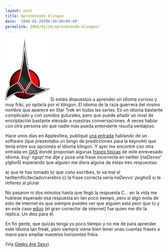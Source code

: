 ```yaml
---
layout: post
title: Aprendiendo klingon
date: '2008-01-20T00:00:00+00:00'
permalink: 2008/01/20/aprendiendo-klingon/
---
```

<img src='/assets/zz060d5408.png' alt='Klingon Empire' class="derecha" />Si estáis dispuestos a aprender un idioma curioso y muy friki, yo optaría por el klingon. El idioma de la raza guerrera del mismo nombre que aparece en Star Trek en todas las series. Es un idioma bastante complicado y con sonidos guturales, pero que puede añadir un nivel de encriptación bastante elevado a nuestras conversaciones. A veces hablar con otra persona sin que nadie más pueda entenderte resulta ventajoso.

Hace unos días en Applesfera, publiqué <a href="http://www.applesfera.com/2008/01/14-la-keynotebingo-especial-mwsf-08-viene-en-klingon-qapla">una entrada</a> hablando de un software (que presentaba un bingo de predicciones para la keynote) que tenía entre sus opciones el idioma klingon. Y ayer me encontré con otra entrada en <a href="http://www.geeksaresexy.net/2008/01/18/klingon-for-federation-dummies/">GAS</a> donde proponían algunas <a href="http://www.kli.org/tlh/phrases.html">frases típicas</a> de este enrevesado idioma. <em>buy' ngop!</em> me dije y puse una frase incorrecta en twitter (<em>naDevvo' yIghoS</em>) esperando que alguien me diera alguna de estas tres respuestas:

a) que te has tomado
b) que coño escribes, te va mal el twitterrific/teclado/cerebro
c) la frase correcta sería <em>naDevvo' peghoS</em> si te refieres al plural

No pasaron ni dos minutos hasta que llegó la respuesta C... en la vida me hubiese esperado esa respuesta en tan poco tiempo, pero si algo mola de esto de internet es que siempre puedes ver que alguien está peor que tú y en este caso <a href="http://eduo.info/">eduo</a> (el gran corrector de internet) fue quien me dio la réplica. Un diez para él.

En fin gente, que quizás tenga yo poco tiempo y no me dé para aprender este idioma tan freak, pero siempre viene bien tener unas cuantas frases a mano para ampliar nuestros horizontes frikis.

(Vía <a href="http://www.geeksaresexy.net/2008/01/18/klingon-for-federation-dummies/">Geeks Are Sexy</a>)
